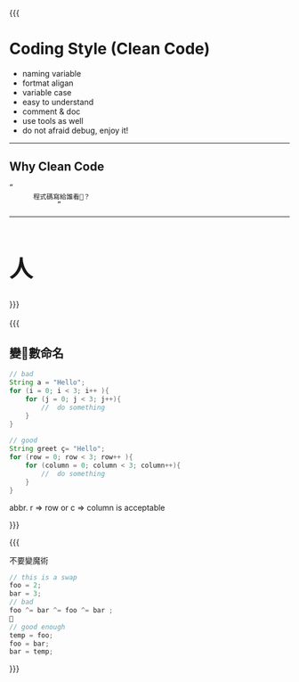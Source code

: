 {{{   
  
# Coding Style  (Clean Code)

- naming variable
- fortmat aligan
- variable case
- easy to understand
- comment & doc 
- use tools as well
- do not afraid debug, enjoy it!

---     
##   Why Clean Code 
	“
	      程式碼寫給誰看？ 
	   			” 

---   

<div style="font-size:1.5em;">
    <h1>人</h1>
</div>	

}}}  
   \
{{{  

##  變數命名    
  
```java  
// bad  
String a = "Hello";  
for (i = 0; i < 3; i++ ){  
	for (j = 0; j < 3; j++){  
		//	do something  
	}  
}    
  
// good  
String greet ç= "Hello";    
for (row = 0; row < 3; row++ ){  
	for (column = 0; column < 3; column++){  
		//	do something  
	}  
}     
```  
abbr. r => row	or  c => column   is acceptable     
	

}}}  
  
{{{    



不要變魔術

```js
// this is a swap
foo = 2;
bar = 3;
// bad
foo ^= bar ^= foo ^= bar ;  

// good enough
temp = foo;
foo = bar;
bar = temp; 

```


}}}